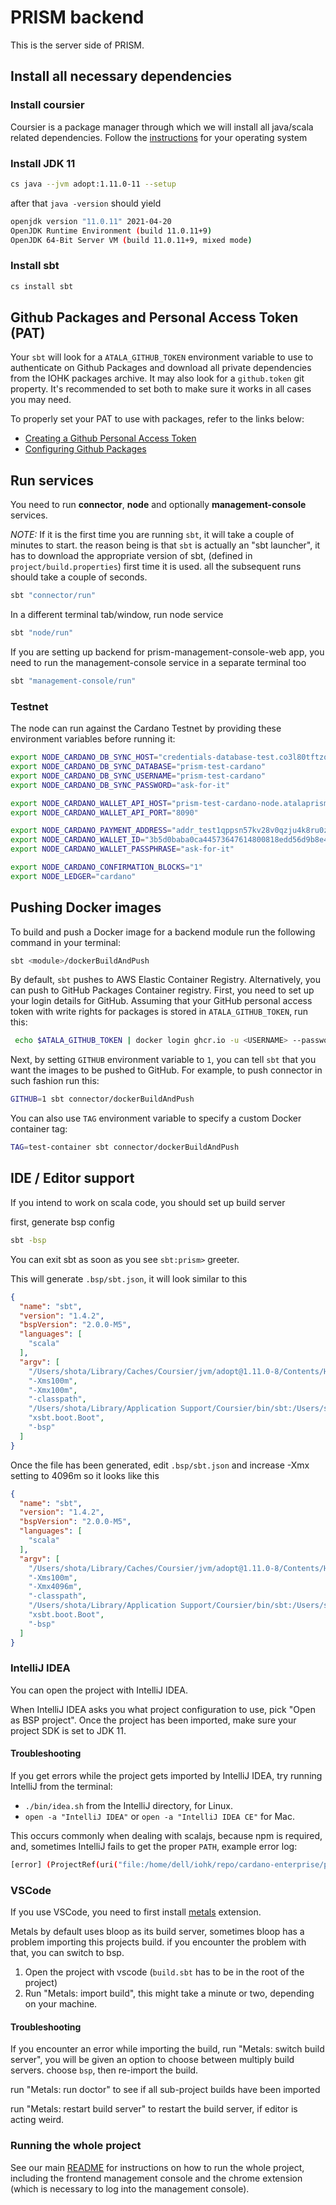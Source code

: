 # PRISM backend

This is the server side of PRISM.

## Install all necessary dependencies

### Install coursier

Coursier is a package manager through which we will install all java/scala related dependencies. Follow the [instructions](https://get-coursier.io/docs/cli-installation.html#linux-macos) for your operating system

### Install JDK 11

```bash
cs java --jvm adopt:1.11.0-11 --setup
```
after that `java -version` should yield

```bash
openjdk version "11.0.11" 2021-04-20
OpenJDK Runtime Environment (build 11.0.11+9)
OpenJDK 64-Bit Server VM (build 11.0.11+9, mixed mode)
```

### Install sbt

```bash
cs install sbt
```

## Github Packages and Personal Access Token (PAT)
Your `sbt` will look for a `ATALA_GITHUB_TOKEN` environment variable to use to authenticate on Github Packages and download all
private dependencies from the IOHK packages archive. It may also look for a `github.token` git property. It's recommended to set
both to make sure it works in all cases you may need.

To properly set your PAT to use with packages, refer to the links below:
- [Creating a Github Personal Access Token](https://docs.github.com/en/github/authenticating-to-github/keeping-your-account-and-data-secure/creating-a-personal-access-token)
- [Configuring Github Packages](https://github.com/djspiewak/sbt-github-packages#manual-configuration)

## Run services

You need to run **connector**, **node** and optionally **management-console** services.

*NOTE:* If it is the first time you are running `sbt`, it will take a couple of minutes to start. the reason being is that `sbt` is actually an "sbt launcher", it has to download the appropriate version of sbt, (defined in `project/build.properties`) first time it is used. all the subsequent runs should take a couple of seconds.

```bash
sbt "connector/run"
```

In a different terminal tab/window, run node service

```bash
sbt "node/run"
```

If you are setting up backend for prism-management-console-web app, you need to run the management-console service in a separate terminal too

```bash
sbt "management-console/run"
```

### Testnet
The node can run against the Cardano Testnet by providing these environment variables before running it:

```bash
export NODE_CARDANO_DB_SYNC_HOST="credentials-database-test.co3l80tftzq2.us-east-2.rds.amazonaws.com"
export NODE_CARDANO_DB_SYNC_DATABASE="prism-test-cardano"
export NODE_CARDANO_DB_SYNC_USERNAME="prism-test-cardano"
export NODE_CARDANO_DB_SYNC_PASSWORD="ask-for-it"

export NODE_CARDANO_WALLET_API_HOST="prism-test-cardano-node.atalaprism.io"
export NODE_CARDANO_WALLET_API_PORT="8090"

export NODE_CARDANO_PAYMENT_ADDRESS="addr_test1qppsn57kv28v0qzju4k8ru0zslzzagwglqn048s44aacfqnlx6jsrz9qkca6h7mj4mkhq7j5zyh067fj7mk935eqsmfqxwxqzj"
export NODE_CARDANO_WALLET_ID="3b5d0baba0ca44573647614800818edd56d9b8e4"
export NODE_CARDANO_WALLET_PASSPHRASE="ask-for-it"

export NODE_CARDANO_CONFIRMATION_BLOCKS="1"
export NODE_LEDGER="cardano"
```

## Pushing Docker images
To build and push a Docker image for a backend module run the following command in your terminal:

```bash
sbt <module>/dockerBuildAndPush
```

By default, `sbt` pushes to AWS Elastic Container Registry. Alternatively, you can push to GitHub Packages Container registry. First, you need to set up your login details for GitHub. Assuming that your GitHub personal access token with write rights for packages is stored in `ATALA_GITHUB_TOKEN`, run this:

```bash
 echo $ATALA_GITHUB_TOKEN | docker login ghcr.io -u <USERNAME> --password-stdin
```

Next, by setting `GITHUB` environment variable to `1`, you can tell `sbt` that you want the images to be pushed to GitHub. For example, to push connector in such fashion run this:

```bash
GITHUB=1 sbt connector/dockerBuildAndPush
```

You can also use `TAG` environment variable to specify a custom Docker container tag:

```bash
TAG=test-container sbt connector/dockerBuildAndPush
```

## IDE / Editor support

If you intend to work on scala code, you should set up build server

first, generate bsp config

```bash
sbt -bsp
```
You can exit sbt as soon as you see `sbt:prism>` greeter.

This will generate `.bsp/sbt.json`, it will look similar to this
```json
{
  "name": "sbt",
  "version": "1.4.2",
  "bspVersion": "2.0.0-M5",
  "languages": [
    "scala"
  ],
  "argv": [
    "/Users/shota/Library/Caches/Coursier/jvm/adopt@1.11.0-8/Contents/Home/bin/java",
    "-Xms100m",
    "-Xmx100m",
    "-classpath",
    "/Users/shota/Library/Application Support/Coursier/bin/sbt:/Users/shota/Library/Caches/Coursier/v1/https/repo1.maven.org/maven2/io/get-coursier/sbt/sbt-runner/0.2.0/sbt-runner-0.2.0.jar:/Users/shota/Library/Caches/Coursier/v1/https/repo1.maven.org/maven2/org/scala-sbt/sbt-launch/1.4.6/sbt-launch-1.4.6.jar",
    "xsbt.boot.Boot",
    "-bsp"
  ]
}
```

Once the file has been generated, edit `.bsp/sbt.json` and increase -Xmx setting to 4096m so it looks like this

```json
{
  "name": "sbt",
  "version": "1.4.2",
  "bspVersion": "2.0.0-M5",
  "languages": [
    "scala"
  ],
  "argv": [
    "/Users/shota/Library/Caches/Coursier/jvm/adopt@1.11.0-8/Contents/Home/bin/java",
    "-Xms100m",
    "-Xmx4096m",
    "-classpath",
    "/Users/shota/Library/Application Support/Coursier/bin/sbt:/Users/shota/Library/Caches/Coursier/v1/https/repo1.maven.org/maven2/io/get-coursier/sbt/sbt-runner/0.2.0/sbt-runner-0.2.0.jar:/Users/shota/Library/Caches/Coursier/v1/https/repo1.maven.org/maven2/org/scala-sbt/sbt-launch/1.4.6/sbt-launch-1.4.6.jar",
    "xsbt.boot.Boot",
    "-bsp"
  ]
}
```

### IntelliJ IDEA

You can open the project with IntelliJ IDEA.

When IntelliJ IDEA asks you what project configuration to use, pick "Open as BSP project". Once the project has been imported, make sure your project SDK is set to JDK 11.

#### Troubleshooting

If you get errors while the project gets imported by IntelliJ IDEA, try running IntelliJ from the terminal:
- `./bin/idea.sh` from the IntelliJ directory, for Linux.
- `open -a "IntelliJ IDEA"` or `open -a "IntelliJ IDEA CE"` for Mac.


This occurs commonly when dealing with scalajs, because npm is required, and, sometimes IntelliJ fails to get the proper `PATH`, example error log:

```bash
[error] (ProjectRef(uri("file:/home/dell/iohk/repo/cardano-enterprise/prism-sdk/"), "sdkJS") / ssExtractDependencies) java.io.IOException: Cannot run program "npm" (in directory "/home/dell/iohk/repo/cardano-enterprise/prism-sdk/js/target/scala-2.13/scalajs-bundler/main"): error=2, No such file or directory
```
### VSCode

If you use VSCode, you need to first install [metals](https://scalameta.org/metals/docs/editors/vscode.html#installation) extension.

Metals by default uses bloop as its build server, sometimes bloop has a problem importing this projects build. if you encounter the problem with that, you can switch to bsp.

1. Open the project with vscode (`build.sbt` has to be in the root of the project)
2. Run "Metals: import build", this might take a minute or two, depending on your machine.

#### Troubleshooting

If you encounter an error while importing the build, run "Metals: switch build server", you will be given an option to choose between multiply build servers. choose `bsp`, then re-import the build.

run "Metals: run doctor" to see if all sub-project builds have been imported

run "Metals: restart build server" to restart the build server, if editor is acting weird.

### Running the whole project

See our main [README](../README.md#How-to-run) for instructions on how to run the whole project, including the frontend management console and the chrome extension (which is necessary to log into the management console).

